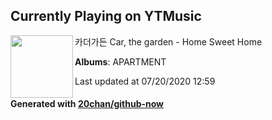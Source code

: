## Currently Playing on YTMusic

[<img align="left" width="100" src="https://lh3.googleusercontent.com/9wxHRergVQXDQnuRjGBoMWG43IWk4n9YVJyQuW6AM6QoijgJhCf7CaPXAC8ESZ_dQkGfWlaf1nK5XFs">](https://music.youtube.com/channel/UCX63EN7MeI3_ThgKMzV4ZXQ)

카더가든 Car, the garden - Home Sweet Home

**Albums**: APARTMENT

Last updated at 07/20/2020 12:59

#### Generated with [20chan/github-now](https://github.com/20chan/github-now)


<!--
**20chan/20chan** is a ✨ _special_ ✨ repository because its `README.md` (this file) appears on your GitHub profile.

Here are some ideas to get you started:

- 🔭 I’m currently working on ...
- 🌱 I’m currently learning ...
- 👯 I’m looking to collaborate on ...
- 🤔 I’m looking for help with ...
- 💬 Ask me about ...
- 📫 How to reach me: ...
- 😄 Pronouns: ...
- ⚡ Fun fact: ...
-->
